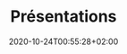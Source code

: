 ---
title: "Présentations"
date: 2020-10-24T00:55:28+02:00
draft: false
layout: list
searchFilter: Presentation
notEverything: true
notListed: true
zone: "presentations"
---